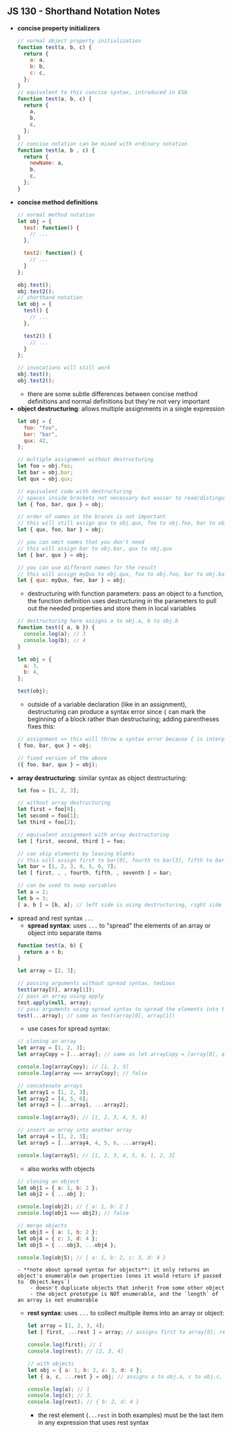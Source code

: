 ## JS 130 - Shorthand Notation Notes ##

- **concise property initializers**
  ```javascript
  // normal object property initialization  
  function test(a, b, c) {
    return {
      a: a,
      b: b,
      c: c,
    };
  }
  // equivalent to this concise syntax, introduced in ES6
  function test(a, b, c) {
    return {
      a,
      b,
      c,
    };
  }
  // concise notation can be mixed with ordinary notation
  function test(a, b , c) {
    return {
      newName: a,
      b,
      c,
    };
  }
  ```
- **concise method definitions**
  ```javascript
  // normal method notation
  let obj = {
    test: function() {
      // ...
    },

    test2: function() {
      // ...
    }
  };

  obj.test();
  obj.test2();
  // shorthand notation
  let obj = {
    test() {
      // ...
    },

    test2() {
      // ...
    }
  };

  // invocations will still work
  obj.test();
  obj.test2();
  ```
  - there are some subtle differences between concise method definitions and normal definitions but they're not very important
- **object destructuring**: allows multiple assignments in a single expression
  ```javascript
  let obj = {
    foo: "foo",
    bar: "bar",
    qux: 42,
  };

  // multiple assignment without destructuring
  let foo = obj.foo;
  let bar = obj.bar;
  let qux = obj.qux;

  // equivalent code with destructuring
  // spaces inside brackets not necessary but easier to read/distinguish from literal syntax
  let { foo, bar, qux } = obj;

  // order of names in the braces is not important
  // this will still assign qux to obj.qux, foo to obj.foo, bar to obj.bar
  let { qux, foo, bar } = obj;

  // you can omit names that you don't need
  // this will assign bar to obj.bar, qux to obj.qux
  let { bar, qux } = obj;

  // you can use different names for the result
  // this will assign myQux to obj.qux, foo to obj.foo, bar to obj.bar
  let { qux: myQux, foo, bar } = obj;
  ```
  - destructuring with function parameters: pass an object to a function, the function definition uses destructuring in the parameters to pull out the needed properties and store them in local variables
  ```javascript
  // destructuring here assigns a to obj.a, b to obj.b
  function test({ a, b }) {
    console.log(a); // 3
    console.log(b); // 4
  }

  let obj = {
    a: 3,
    b: 4,
  };

  test(obj);
  ```
  - outside of a variable declaration (like in an assignment), destructuring can produce a syntax error since `{` can mark the beginning of a block rather than destructuring; adding parentheses fixes this:
  ```javascript
  // assignment => this will throw a syntax error because { is interpreted as starting a block
  { foo, bar, qux } = obj;

  // fixed version of the above
  ({ foo, bar, qux } = obj);
  ```
- **array destructuring**: similar syntax as object destructuring:
  ```javascript
  let foo = [1, 2, 3];

  // without array destructuring
  let first = foo[0];
  let second = foo[1];
  let third = foo[2];

  // equivalent assignment with array destructuring
  let [ first, second, third ] = foo;

  // can skip elements by leaving blanks
  // this will assign first to bar[0], fourth to bar[3], fifth to bar[4], seventh to bar[6]
  let bar = [1, 2, 3, 4, 5, 6, 7];
  let [ first, , , fourth, fifth, , seventh ] = bar;

  // can be used to swap variables
  let a = 2;
  let b = 3;
  [ a, b ] = [b, a]; // left side is using destructuring, right side is array literal syntax
  ```
- spread and rest syntax `...`
  - **spread syntax**: uses `...` to "spread" the elements of an array or object into separate items
  ```javascript
  function test(a, b) {
    return a + b;
  }

  let array = [2, 3];

  // passing arguments without spread syntax, tedious
  test(array[0], array[1]);
  // pass an array using apply
  test.apply(null, array);
  // pass arguments using spread syntax to spread the elements into the parameters
  test(...array); // same as test(array[0], array[1])
  ```
    - use cases for spread syntax:
    ```javascript
    // cloning an array
    let array = [1, 2, 3];
    let arrayCopy = [...array]; // same as let arrayCopy = [array[0], array[1], array[2]]

    console.log(arrayCopy); // [1, 2, 3]
    console.log(array === arrayCopy); // false

    // concatenate arrays
    let array1 = [1, 2, 3];
    let array2 = [4, 5, 6];
    let array3 = [...array1, ...array2];

    console.log(array3); // [1, 2, 3, 4, 5, 6]

    // insert an array into another array
    let array4 = [1, 2, 3];
    let array5 = [...array4, 4, 5, 6, ...array4];

    console.log(array5); // [1, 2, 3, 4, 5, 6, 1, 2, 3]
    ```
    - also works with objects
    ```javascript
    // cloning an object
    let obj1 = { a: 1, b: 2 };
    let obj2 = { ...obj };

    console.log(obj2); // { a: 1, b: 2 }
    console.log(obj1 === obj2); // false

    // merge objects
    let obj3 = { a: 1, b: 2 };
    let obj4 = { c: 3, d: 4 };
    let obj5 = { ...obj3, ...obj4 };
    
    console.log(obj5); // { a: 1, b: 2, c: 3, d: 4 }
    ```
      - **note about spread syntax for objects**: it only returns an object's enumerable own properties (ones it would return if passed to `Object.keys`)
          - doesn't duplicate objects that inherit from some other object
          - the object prototype is NOT enumerable, and the `length` of an array is not enumerable
  - **rest syntax**: uses `...` to collect multiple items into an array or object:
    ```javascript
    let array = [1, 2, 3, 4];
    let [ first, ...rest ] = array; // assigns first to array[0], rest to [array[1], array[2], array[3]]
    
    console.log(first); // 1
    console.log(rest); // [2, 3, 4]

    // with objects
    let obj = { a: 1, b: 2, c: 3, d: 4 };
    let { a, c, ...rest } = obj; // assigns a to obj.a, c to obj.c, rest to { b: 2, d: 4 }

    console.log(a); // 1
    console.log(c); // 3,
    console.log(rest); // { b: 2, d: 4 }
    ```
    - the rest element (`...rest` in both examples) must be the last item in any expression that uses rest syntax